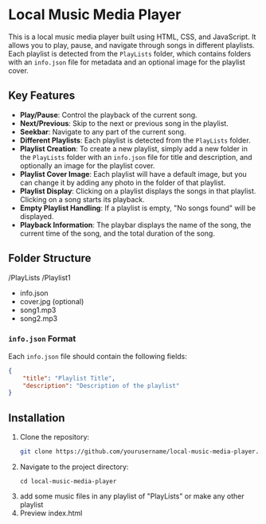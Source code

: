 # Local Music Media Player

This is a local music media player built using HTML, CSS, and JavaScript. It allows you to play, pause, and navigate through songs in different playlists. Each playlist is detected from the `PlayLists` folder, which contains folders with an `info.json` file for metadata and an optional image for the playlist cover.

## Key Features

- **Play/Pause**: Control the playback of the current song.
- **Next/Previous**: Skip to the next or previous song in the playlist.
- **Seekbar**: Navigate to any part of the current song.
- **Different Playlists**: Each playlist is detected from the `PlayLists` folder.
- **Playlist Creation**: To create a new playlist, simply add a new folder in the `PlayLists` folder with an `info.json` file for title and description, and optionally an image for the playlist cover.
- **Playlist Cover Image**: Each playlist will have a default image, but you can change it by adding any photo in the folder of that playlist.
- **Playlist Display**: Clicking on a playlist displays the songs in that playlist. Clicking on a song starts its playback.
- **Empty Playlist Handling**: If a playlist is empty, "No songs found" will be displayed.
- **Playback Information**: The playbar displays the name of the song, the current time of the song, and the total duration of the song.

## Folder Structure

/PlayLists
/Playlist1
- info.json
- cover.jpg (optional)
- song1.mp3
- song2.mp3

### `info.json` Format

Each `info.json` file should contain the following fields:

```json
{
    "title": "Playlist Title",
    "description": "Description of the playlist"
}
```
  

## Installation

1. Clone the repository:
   ```bash
   git clone https://github.com/yourusername/local-music-media-player.git
2. Navigate to the project directory:
   ```bach
   cd local-music-media-player
3. add some music files in any playlist of "PlayLists" or make any other playlist
4. Preview index.html
